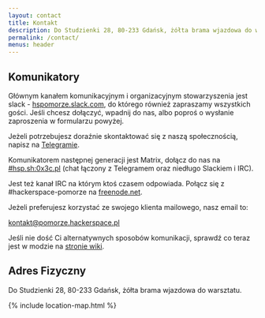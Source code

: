 ```yaml
---
layout: contact
title: Kontakt
description: Do Studzienki 28, 80-233 Gdańsk, żółta brama wjazdowa do warsztatu. kontakt@pomorze.hackerspace.pl
permalink: /contact/
menus: header
---
```


## Komunikatory

Głównym kanałem komunikacyjnym i organizacyjnym stowarzyszenia jest slack - [hspomorze.slack.com](https://hspomorze.slack.com), do którego również zapraszamy wszystkich gości. Jeśli chcesz dołączyć, wpadnij do nas, albo poproś o wysłanie zaproszenia w formularzu powyżej.


Jeżeli potrzebujesz doraźnie skontaktować się z naszą społecznością, napisz na [Telegramie](https://t.me/hspomorze).


Komunikatorem następnej generacji jest Matrix, dołącz do nas na [#hsp.sh:0x3c.pl](https://matrix.to/#hsp.sh:0x3c.pl) (chat łączony z Telegramem oraz niedługo Slackiem i IRC).


Jest też kanał IRC na którym ktoś czasem odpowiada. Połącz się z #hackerspace-pomorze na [freenode.net](https://freenode.net).  

Jeżeli preferujesz korzystać ze swojego klienta mailowego, nasz email to:

[kontakt@pomorze.hackerspace.pl](mailto:kontakt@pomorze.hackerspace.pl?Subject=Strona%20HSP%20kontakt)

Jeśli nie dość Ci alternatywnych sposobów komunikacji, sprawdź co teraz jest w modzie na [stronie wiki](https://wiki.hsp.sh/komunikator).

## Adres Fizyczny

Do Studzienki 28, 80-233 Gdańsk, żółta brama wjazdowa do warsztatu.

{% include location-map.html %}

